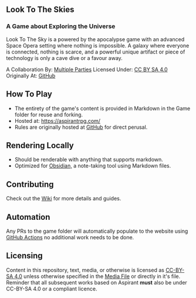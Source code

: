 ## Look To The Skies
### A Game about Exploring the Universe
Look To The Sky is a powered by the apocalypse game with an advanced Space Opera setting where nothing is impossible. A galaxy where everyone is connected, nothing is scarce, and a powerful unique artifact or piece of technology is only a cave dive or a favour away.

A Collaboration By: [Multiple Parties](https://github.com/bombasticSlacks/Aspirant/graphs/contributors) Licensed Under: [CC BY SA 4.0](https://github.com/bombasticSlacks/Aspirant/blob/main/LICENSE) Originally At: [GitHub](https://github.com/bombasticSlacks/Aspirant) 

## How To Play
* The entirety of the game's content is provided in Markdown in the Game folder for reuse and forking.
* Hosted at: https://aspirantrpg.com/
* Rules are originally hosted at [GitHub](https://github.com/bombasticSlacks/Aspirant) for direct perusal.

## Rendering Locally
* Should be renderable with anything that supports markdown.
* Optimized for [Obsidian,](https://obsidian/) a note-taking tool using Markdown files.

## Contributing
Check out the [Wiki](https://github.com/bombasticSlacks/Aspirant/wiki) for more details and guides.

## Automation
Any PRs to the game folder will automatically populate to the website using [GitHub Actions](https://github.com/features/actions) no additional work needs to be done.

## Licensing
Content in this repository, text, media, or otherwise is licensed as [CC-BY-SA 4.0](https://github.com/bombasticSlacks/Aspirant/blob/main/LICENSE) unless otherwise specified in the [Media File](https://github.com/bombasticSlacks/Aspirant/blob/main/Media.txt) or directly in it's file.
Reminder that all subsequent works based on Aspirant **must** also be under CC-BY-SA 4.0 or a compliant licence.
